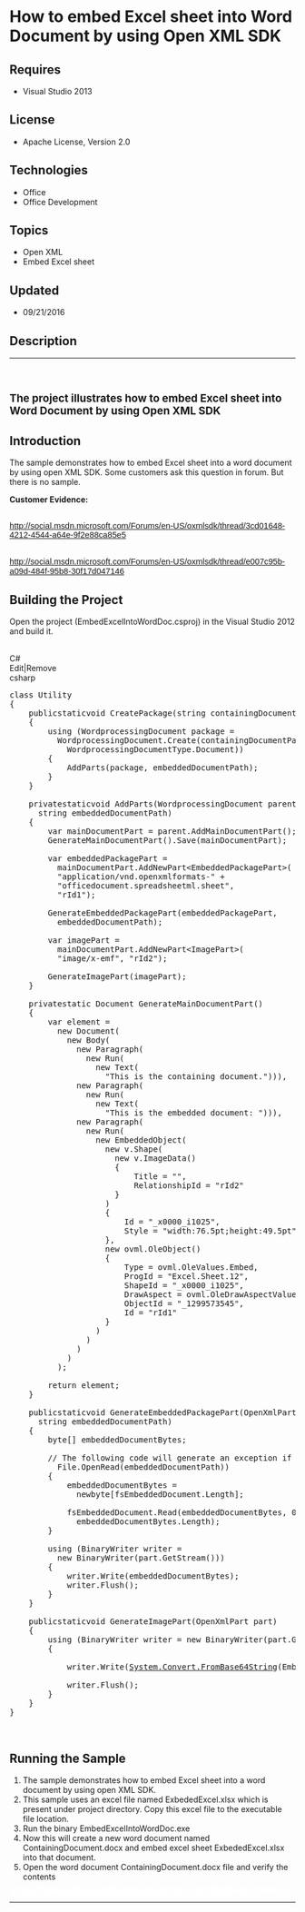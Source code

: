 # How to embed Excel sheet into Word Document by using Open XML SDK
## Requires
- Visual Studio 2013
## License
- Apache License, Version 2.0
## Technologies
- Office
- Office Development
## Topics
- Open XML
- Embed Excel sheet
## Updated
- 09/21/2016
## Description

<hr>
<div><a href="http://blogs.msdn.com/b/onecode"><img src=":-onecodesampletopbanner1" alt=""></a><strong>&nbsp;</strong><em></em></div>
<h2><span style="font-size:14.0pt; line-height:115%">The project illustrates how to embed Excel sheet into Word Document by using Open XML SDK
</span></h2>
<h2>Introduction</h2>
<p class="MsoNormal">The sample demonstrates how to embed Excel sheet into a word document by using open XML SDK. Some customers ask this question in forum. But there is no sample.</p>
<p class="MsoNormal"><strong>Customer Evidence: </strong></p>
<h2><span style="font-size:11.0pt; line-height:115%; font-family:&quot;Calibri&quot;,sans-serif; font-weight:normal"><a href="http://social.msdn.microsoft.com/Forums/en-US/oxmlsdk/thread/3cd01648-4212-4544-a64e-9f2e88ca85e5">http://social.msdn.microsoft.com/Forums/en-US/oxmlsdk/thread/3cd01648-4212-4544-a64e-9f2e88ca85e5</a>
</span></h2>
<h2><span style="font-size:11.0pt; line-height:115%; font-family:&quot;Calibri&quot;,sans-serif; font-weight:normal"><a href="http://social.msdn.microsoft.com/Forums/en-US/oxmlsdk/thread/e007c95b-a09d-484f-95b8-30f17d047146">http://social.msdn.microsoft.com/Forums/en-US/oxmlsdk/thread/e007c95b-a09d-484f-95b8-30f17d047146</a>
</span></h2>
<h2>Building the Project &nbsp;</h2>
<p class="MsoNormal" style="margin-bottom:.0001pt; line-height:normal; text-autospace:none">
Open the project (EmbedExcelIntoWordDoc.csproj) in the Visual Studio 2012 and build it.</p>
<p class="MsoNormal" style="margin-bottom:.0001pt; line-height:normal; text-autospace:none">
&nbsp;</p>
<div class="scriptcode">
<div class="pluginEditHolder" pluginCommand="mceScriptCode">
<div class="title"><span>C#</span></div>
<div class="pluginLinkHolder"><span class="pluginEditHolderLink">Edit</span>|<span class="pluginRemoveHolderLink">Remove</span></div>
<span class="hidden">csharp</span>

<div class="preview">
<pre class="csharp"><span class="cs__keyword">class</span>&nbsp;Utility&nbsp;
{&nbsp;
&nbsp;&nbsp;&nbsp;&nbsp;<span class="cs__keyword">public</span><span class="cs__keyword">static</span><span class="cs__keyword">void</span>&nbsp;CreatePackage(<span class="cs__keyword">string</span>&nbsp;containingDocumentPath,&nbsp;<span class="cs__keyword">string</span>&nbsp;embeddedDocumentPath)&nbsp;
&nbsp;&nbsp;&nbsp;&nbsp;{&nbsp;
&nbsp;&nbsp;&nbsp;&nbsp;&nbsp;&nbsp;&nbsp;&nbsp;<span class="cs__keyword">using</span>&nbsp;(WordprocessingDocument&nbsp;package&nbsp;=&nbsp;
&nbsp;&nbsp;&nbsp;&nbsp;&nbsp;&nbsp;&nbsp;&nbsp;&nbsp;&nbsp;WordprocessingDocument.Create(containingDocumentPath,&nbsp;
&nbsp;&nbsp;&nbsp;&nbsp;&nbsp;&nbsp;&nbsp;&nbsp;&nbsp;&nbsp;&nbsp;&nbsp;WordprocessingDocumentType.Document))&nbsp;
&nbsp;&nbsp;&nbsp;&nbsp;&nbsp;&nbsp;&nbsp;&nbsp;{&nbsp;
&nbsp;&nbsp;&nbsp;&nbsp;&nbsp;&nbsp;&nbsp;&nbsp;&nbsp;&nbsp;&nbsp;&nbsp;AddParts(package,&nbsp;embeddedDocumentPath);&nbsp;
&nbsp;&nbsp;&nbsp;&nbsp;&nbsp;&nbsp;&nbsp;&nbsp;}&nbsp;
&nbsp;&nbsp;&nbsp;&nbsp;}&nbsp;
&nbsp;
&nbsp;&nbsp;&nbsp;&nbsp;<span class="cs__keyword">private</span><span class="cs__keyword">static</span><span class="cs__keyword">void</span>&nbsp;AddParts(WordprocessingDocument&nbsp;parent,&nbsp;
&nbsp;&nbsp;&nbsp;&nbsp;&nbsp;&nbsp;<span class="cs__keyword">string</span>&nbsp;embeddedDocumentPath)&nbsp;
&nbsp;&nbsp;&nbsp;&nbsp;{&nbsp;
&nbsp;&nbsp;&nbsp;&nbsp;&nbsp;&nbsp;&nbsp;&nbsp;var&nbsp;mainDocumentPart&nbsp;=&nbsp;parent.AddMainDocumentPart();&nbsp;
&nbsp;&nbsp;&nbsp;&nbsp;&nbsp;&nbsp;&nbsp;&nbsp;GenerateMainDocumentPart().Save(mainDocumentPart);&nbsp;
&nbsp;
&nbsp;&nbsp;&nbsp;&nbsp;&nbsp;&nbsp;&nbsp;&nbsp;var&nbsp;embeddedPackagePart&nbsp;=&nbsp;
&nbsp;&nbsp;&nbsp;&nbsp;&nbsp;&nbsp;&nbsp;&nbsp;&nbsp;&nbsp;mainDocumentPart.AddNewPart&lt;EmbeddedPackagePart&gt;(&nbsp;
&nbsp;&nbsp;&nbsp;&nbsp;&nbsp;&nbsp;&nbsp;&nbsp;&nbsp;&nbsp;<span class="cs__string">&quot;application/vnd.openxmlformats-&quot;</span>&nbsp;&#43;&nbsp;
&nbsp;&nbsp;&nbsp;&nbsp;&nbsp;&nbsp;&nbsp;&nbsp;&nbsp;&nbsp;<span class="cs__string">&quot;officedocument.spreadsheetml.sheet&quot;</span>,&nbsp;
&nbsp;&nbsp;&nbsp;&nbsp;&nbsp;&nbsp;&nbsp;&nbsp;&nbsp;&nbsp;<span class="cs__string">&quot;rId1&quot;</span>);&nbsp;
&nbsp;
&nbsp;&nbsp;&nbsp;&nbsp;&nbsp;&nbsp;&nbsp;&nbsp;GenerateEmbeddedPackagePart(embeddedPackagePart,&nbsp;
&nbsp;&nbsp;&nbsp;&nbsp;&nbsp;&nbsp;&nbsp;&nbsp;&nbsp;&nbsp;embeddedDocumentPath);&nbsp;
&nbsp;
&nbsp;&nbsp;&nbsp;&nbsp;&nbsp;&nbsp;&nbsp;&nbsp;var&nbsp;imagePart&nbsp;=&nbsp;
&nbsp;&nbsp;&nbsp;&nbsp;&nbsp;&nbsp;&nbsp;&nbsp;&nbsp;&nbsp;mainDocumentPart.AddNewPart&lt;ImagePart&gt;(&nbsp;
&nbsp;&nbsp;&nbsp;&nbsp;&nbsp;&nbsp;&nbsp;&nbsp;&nbsp;&nbsp;<span class="cs__string">&quot;image/x-emf&quot;</span>,&nbsp;<span class="cs__string">&quot;rId2&quot;</span>);&nbsp;
&nbsp;
&nbsp;&nbsp;&nbsp;&nbsp;&nbsp;&nbsp;&nbsp;&nbsp;GenerateImagePart(imagePart);&nbsp;
&nbsp;&nbsp;&nbsp;&nbsp;}&nbsp;
&nbsp;
&nbsp;&nbsp;&nbsp;&nbsp;<span class="cs__keyword">private</span><span class="cs__keyword">static</span>&nbsp;Document&nbsp;GenerateMainDocumentPart()&nbsp;
&nbsp;&nbsp;&nbsp;&nbsp;{&nbsp;
&nbsp;&nbsp;&nbsp;&nbsp;&nbsp;&nbsp;&nbsp;&nbsp;var&nbsp;element&nbsp;=&nbsp;
&nbsp;&nbsp;&nbsp;&nbsp;&nbsp;&nbsp;&nbsp;&nbsp;&nbsp;&nbsp;<span class="cs__keyword">new</span>&nbsp;Document(&nbsp;
&nbsp;&nbsp;&nbsp;&nbsp;&nbsp;&nbsp;&nbsp;&nbsp;&nbsp;&nbsp;&nbsp;&nbsp;<span class="cs__keyword">new</span>&nbsp;Body(&nbsp;
&nbsp;&nbsp;&nbsp;&nbsp;&nbsp;&nbsp;&nbsp;&nbsp;&nbsp;&nbsp;&nbsp;&nbsp;&nbsp;&nbsp;<span class="cs__keyword">new</span>&nbsp;Paragraph(&nbsp;
&nbsp;&nbsp;&nbsp;&nbsp;&nbsp;&nbsp;&nbsp;&nbsp;&nbsp;&nbsp;&nbsp;&nbsp;&nbsp;&nbsp;&nbsp;&nbsp;<span class="cs__keyword">new</span>&nbsp;Run(&nbsp;
&nbsp;&nbsp;&nbsp;&nbsp;&nbsp;&nbsp;&nbsp;&nbsp;&nbsp;&nbsp;&nbsp;&nbsp;&nbsp;&nbsp;&nbsp;&nbsp;&nbsp;&nbsp;<span class="cs__keyword">new</span>&nbsp;Text(&nbsp;
&nbsp;&nbsp;&nbsp;&nbsp;&nbsp;&nbsp;&nbsp;&nbsp;&nbsp;&nbsp;&nbsp;&nbsp;&nbsp;&nbsp;&nbsp;&nbsp;&nbsp;&nbsp;&nbsp;&nbsp;<span class="cs__string">&quot;This&nbsp;is&nbsp;the&nbsp;containing&nbsp;document.&quot;</span>))),&nbsp;
&nbsp;&nbsp;&nbsp;&nbsp;&nbsp;&nbsp;&nbsp;&nbsp;&nbsp;&nbsp;&nbsp;&nbsp;&nbsp;&nbsp;<span class="cs__keyword">new</span>&nbsp;Paragraph(&nbsp;
&nbsp;&nbsp;&nbsp;&nbsp;&nbsp;&nbsp;&nbsp;&nbsp;&nbsp;&nbsp;&nbsp;&nbsp;&nbsp;&nbsp;&nbsp;&nbsp;<span class="cs__keyword">new</span>&nbsp;Run(&nbsp;
&nbsp;&nbsp;&nbsp;&nbsp;&nbsp;&nbsp;&nbsp;&nbsp;&nbsp;&nbsp;&nbsp;&nbsp;&nbsp;&nbsp;&nbsp;&nbsp;&nbsp;&nbsp;<span class="cs__keyword">new</span>&nbsp;Text(&nbsp;
&nbsp;&nbsp;&nbsp;&nbsp;&nbsp;&nbsp;&nbsp;&nbsp;&nbsp;&nbsp;&nbsp;&nbsp;&nbsp;&nbsp;&nbsp;&nbsp;&nbsp;&nbsp;&nbsp;&nbsp;<span class="cs__string">&quot;This&nbsp;is&nbsp;the&nbsp;embedded&nbsp;document:&nbsp;&quot;</span>))),&nbsp;
&nbsp;&nbsp;&nbsp;&nbsp;&nbsp;&nbsp;&nbsp;&nbsp;&nbsp;&nbsp;&nbsp;&nbsp;&nbsp;&nbsp;<span class="cs__keyword">new</span>&nbsp;Paragraph(&nbsp;
&nbsp;&nbsp;&nbsp;&nbsp;&nbsp;&nbsp;&nbsp;&nbsp;&nbsp;&nbsp;&nbsp;&nbsp;&nbsp;&nbsp;&nbsp;&nbsp;<span class="cs__keyword">new</span>&nbsp;Run(&nbsp;
&nbsp;&nbsp;&nbsp;&nbsp;&nbsp;&nbsp;&nbsp;&nbsp;&nbsp;&nbsp;&nbsp;&nbsp;&nbsp;&nbsp;&nbsp;&nbsp;&nbsp;&nbsp;<span class="cs__keyword">new</span>&nbsp;EmbeddedObject(&nbsp;
&nbsp;&nbsp;&nbsp;&nbsp;&nbsp;&nbsp;&nbsp;&nbsp;&nbsp;&nbsp;&nbsp;&nbsp;&nbsp;&nbsp;&nbsp;&nbsp;&nbsp;&nbsp;&nbsp;&nbsp;<span class="cs__keyword">new</span>&nbsp;v.Shape(&nbsp;
&nbsp;&nbsp;&nbsp;&nbsp;&nbsp;&nbsp;&nbsp;&nbsp;&nbsp;&nbsp;&nbsp;&nbsp;&nbsp;&nbsp;&nbsp;&nbsp;&nbsp;&nbsp;&nbsp;&nbsp;&nbsp;&nbsp;<span class="cs__keyword">new</span>&nbsp;v.ImageData()&nbsp;
&nbsp;&nbsp;&nbsp;&nbsp;&nbsp;&nbsp;&nbsp;&nbsp;&nbsp;&nbsp;&nbsp;&nbsp;&nbsp;&nbsp;&nbsp;&nbsp;&nbsp;&nbsp;&nbsp;&nbsp;&nbsp;&nbsp;{&nbsp;
&nbsp;&nbsp;&nbsp;&nbsp;&nbsp;&nbsp;&nbsp;&nbsp;&nbsp;&nbsp;&nbsp;&nbsp;&nbsp;&nbsp;&nbsp;&nbsp;&nbsp;&nbsp;&nbsp;&nbsp;&nbsp;&nbsp;&nbsp;&nbsp;&nbsp;&nbsp;Title&nbsp;=&nbsp;<span class="cs__string">&quot;&quot;</span>,&nbsp;
&nbsp;&nbsp;&nbsp;&nbsp;&nbsp;&nbsp;&nbsp;&nbsp;&nbsp;&nbsp;&nbsp;&nbsp;&nbsp;&nbsp;&nbsp;&nbsp;&nbsp;&nbsp;&nbsp;&nbsp;&nbsp;&nbsp;&nbsp;&nbsp;&nbsp;&nbsp;RelationshipId&nbsp;=&nbsp;<span class="cs__string">&quot;rId2&quot;</span>&nbsp;
&nbsp;&nbsp;&nbsp;&nbsp;&nbsp;&nbsp;&nbsp;&nbsp;&nbsp;&nbsp;&nbsp;&nbsp;&nbsp;&nbsp;&nbsp;&nbsp;&nbsp;&nbsp;&nbsp;&nbsp;&nbsp;&nbsp;}&nbsp;
&nbsp;&nbsp;&nbsp;&nbsp;&nbsp;&nbsp;&nbsp;&nbsp;&nbsp;&nbsp;&nbsp;&nbsp;&nbsp;&nbsp;&nbsp;&nbsp;&nbsp;&nbsp;&nbsp;&nbsp;)&nbsp;
&nbsp;&nbsp;&nbsp;&nbsp;&nbsp;&nbsp;&nbsp;&nbsp;&nbsp;&nbsp;&nbsp;&nbsp;&nbsp;&nbsp;&nbsp;&nbsp;&nbsp;&nbsp;&nbsp;&nbsp;{&nbsp;
&nbsp;&nbsp;&nbsp;&nbsp;&nbsp;&nbsp;&nbsp;&nbsp;&nbsp;&nbsp;&nbsp;&nbsp;&nbsp;&nbsp;&nbsp;&nbsp;&nbsp;&nbsp;&nbsp;&nbsp;&nbsp;&nbsp;&nbsp;&nbsp;Id&nbsp;=&nbsp;<span class="cs__string">&quot;_x0000_i1025&quot;</span>,&nbsp;
&nbsp;&nbsp;&nbsp;&nbsp;&nbsp;&nbsp;&nbsp;&nbsp;&nbsp;&nbsp;&nbsp;&nbsp;&nbsp;&nbsp;&nbsp;&nbsp;&nbsp;&nbsp;&nbsp;&nbsp;&nbsp;&nbsp;&nbsp;&nbsp;Style&nbsp;=&nbsp;<span class="cs__string">&quot;width:76.5pt;height:49.5pt&quot;</span>,&nbsp;
&nbsp;&nbsp;&nbsp;&nbsp;&nbsp;&nbsp;&nbsp;&nbsp;&nbsp;&nbsp;&nbsp;&nbsp;&nbsp;&nbsp;&nbsp;&nbsp;&nbsp;&nbsp;&nbsp;&nbsp;},&nbsp;
&nbsp;&nbsp;&nbsp;&nbsp;&nbsp;&nbsp;&nbsp;&nbsp;&nbsp;&nbsp;&nbsp;&nbsp;&nbsp;&nbsp;&nbsp;&nbsp;&nbsp;&nbsp;&nbsp;&nbsp;<span class="cs__keyword">new</span>&nbsp;ovml.OleObject()&nbsp;
&nbsp;&nbsp;&nbsp;&nbsp;&nbsp;&nbsp;&nbsp;&nbsp;&nbsp;&nbsp;&nbsp;&nbsp;&nbsp;&nbsp;&nbsp;&nbsp;&nbsp;&nbsp;&nbsp;&nbsp;{&nbsp;
&nbsp;&nbsp;&nbsp;&nbsp;&nbsp;&nbsp;&nbsp;&nbsp;&nbsp;&nbsp;&nbsp;&nbsp;&nbsp;&nbsp;&nbsp;&nbsp;&nbsp;&nbsp;&nbsp;&nbsp;&nbsp;&nbsp;&nbsp;&nbsp;Type&nbsp;=&nbsp;ovml.OleValues.Embed,&nbsp;
&nbsp;&nbsp;&nbsp;&nbsp;&nbsp;&nbsp;&nbsp;&nbsp;&nbsp;&nbsp;&nbsp;&nbsp;&nbsp;&nbsp;&nbsp;&nbsp;&nbsp;&nbsp;&nbsp;&nbsp;&nbsp;&nbsp;&nbsp;&nbsp;ProgId&nbsp;=&nbsp;<span class="cs__string">&quot;Excel.Sheet.12&quot;</span>,&nbsp;
&nbsp;&nbsp;&nbsp;&nbsp;&nbsp;&nbsp;&nbsp;&nbsp;&nbsp;&nbsp;&nbsp;&nbsp;&nbsp;&nbsp;&nbsp;&nbsp;&nbsp;&nbsp;&nbsp;&nbsp;&nbsp;&nbsp;&nbsp;&nbsp;ShapeId&nbsp;=&nbsp;<span class="cs__string">&quot;_x0000_i1025&quot;</span>,&nbsp;
&nbsp;&nbsp;&nbsp;&nbsp;&nbsp;&nbsp;&nbsp;&nbsp;&nbsp;&nbsp;&nbsp;&nbsp;&nbsp;&nbsp;&nbsp;&nbsp;&nbsp;&nbsp;&nbsp;&nbsp;&nbsp;&nbsp;&nbsp;&nbsp;DrawAspect&nbsp;=&nbsp;ovml.OleDrawAspectValues.Icon,&nbsp;
&nbsp;&nbsp;&nbsp;&nbsp;&nbsp;&nbsp;&nbsp;&nbsp;&nbsp;&nbsp;&nbsp;&nbsp;&nbsp;&nbsp;&nbsp;&nbsp;&nbsp;&nbsp;&nbsp;&nbsp;&nbsp;&nbsp;&nbsp;&nbsp;ObjectId&nbsp;=&nbsp;<span class="cs__string">&quot;_1299573545&quot;</span>,&nbsp;
&nbsp;&nbsp;&nbsp;&nbsp;&nbsp;&nbsp;&nbsp;&nbsp;&nbsp;&nbsp;&nbsp;&nbsp;&nbsp;&nbsp;&nbsp;&nbsp;&nbsp;&nbsp;&nbsp;&nbsp;&nbsp;&nbsp;&nbsp;&nbsp;Id&nbsp;=&nbsp;<span class="cs__string">&quot;rId1&quot;</span>&nbsp;
&nbsp;&nbsp;&nbsp;&nbsp;&nbsp;&nbsp;&nbsp;&nbsp;&nbsp;&nbsp;&nbsp;&nbsp;&nbsp;&nbsp;&nbsp;&nbsp;&nbsp;&nbsp;&nbsp;&nbsp;}&nbsp;
&nbsp;&nbsp;&nbsp;&nbsp;&nbsp;&nbsp;&nbsp;&nbsp;&nbsp;&nbsp;&nbsp;&nbsp;&nbsp;&nbsp;&nbsp;&nbsp;&nbsp;&nbsp;)&nbsp;
&nbsp;&nbsp;&nbsp;&nbsp;&nbsp;&nbsp;&nbsp;&nbsp;&nbsp;&nbsp;&nbsp;&nbsp;&nbsp;&nbsp;&nbsp;&nbsp;)&nbsp;
&nbsp;&nbsp;&nbsp;&nbsp;&nbsp;&nbsp;&nbsp;&nbsp;&nbsp;&nbsp;&nbsp;&nbsp;&nbsp;&nbsp;)&nbsp;
&nbsp;&nbsp;&nbsp;&nbsp;&nbsp;&nbsp;&nbsp;&nbsp;&nbsp;&nbsp;&nbsp;&nbsp;)&nbsp;
&nbsp;&nbsp;&nbsp;&nbsp;&nbsp;&nbsp;&nbsp;&nbsp;&nbsp;&nbsp;);&nbsp;
&nbsp;
&nbsp;&nbsp;&nbsp;&nbsp;&nbsp;&nbsp;&nbsp;&nbsp;<span class="cs__keyword">return</span>&nbsp;element;&nbsp;
&nbsp;&nbsp;&nbsp;&nbsp;}&nbsp;
&nbsp;
&nbsp;&nbsp;&nbsp;&nbsp;<span class="cs__keyword">public</span><span class="cs__keyword">static</span><span class="cs__keyword">void</span>&nbsp;GenerateEmbeddedPackagePart(OpenXmlPart&nbsp;part,&nbsp;
&nbsp;&nbsp;&nbsp;&nbsp;&nbsp;&nbsp;<span class="cs__keyword">string</span>&nbsp;embeddedDocumentPath)&nbsp;
&nbsp;&nbsp;&nbsp;&nbsp;{&nbsp;
&nbsp;&nbsp;&nbsp;&nbsp;&nbsp;&nbsp;&nbsp;&nbsp;<span class="cs__keyword">byte</span>[]&nbsp;embeddedDocumentBytes;&nbsp;
&nbsp;
&nbsp;&nbsp;&nbsp;&nbsp;&nbsp;&nbsp;&nbsp;&nbsp;<span class="cs__com">//&nbsp;The&nbsp;following&nbsp;code&nbsp;will&nbsp;generate&nbsp;an&nbsp;exception&nbsp;if&nbsp;an&nbsp;invalid</span><span class="cs__com">//&nbsp;filename&nbsp;is&nbsp;passed.</span><span class="cs__keyword">using</span>&nbsp;(FileStream&nbsp;fsEmbeddedDocument&nbsp;=&nbsp;
&nbsp;&nbsp;&nbsp;&nbsp;&nbsp;&nbsp;&nbsp;&nbsp;&nbsp;&nbsp;File.OpenRead(embeddedDocumentPath))&nbsp;
&nbsp;&nbsp;&nbsp;&nbsp;&nbsp;&nbsp;&nbsp;&nbsp;{&nbsp;
&nbsp;&nbsp;&nbsp;&nbsp;&nbsp;&nbsp;&nbsp;&nbsp;&nbsp;&nbsp;&nbsp;&nbsp;embeddedDocumentBytes&nbsp;=&nbsp;
&nbsp;&nbsp;&nbsp;&nbsp;&nbsp;&nbsp;&nbsp;&nbsp;&nbsp;&nbsp;&nbsp;&nbsp;&nbsp;&nbsp;<span class="cs__keyword">new</span><span class="cs__keyword">byte</span>[fsEmbeddedDocument.Length];&nbsp;
&nbsp;
&nbsp;&nbsp;&nbsp;&nbsp;&nbsp;&nbsp;&nbsp;&nbsp;&nbsp;&nbsp;&nbsp;&nbsp;fsEmbeddedDocument.Read(embeddedDocumentBytes,&nbsp;<span class="cs__number">0</span>,&nbsp;
&nbsp;&nbsp;&nbsp;&nbsp;&nbsp;&nbsp;&nbsp;&nbsp;&nbsp;&nbsp;&nbsp;&nbsp;&nbsp;&nbsp;embeddedDocumentBytes.Length);&nbsp;
&nbsp;&nbsp;&nbsp;&nbsp;&nbsp;&nbsp;&nbsp;&nbsp;}&nbsp;
&nbsp;
&nbsp;&nbsp;&nbsp;&nbsp;&nbsp;&nbsp;&nbsp;&nbsp;<span class="cs__keyword">using</span>&nbsp;(BinaryWriter&nbsp;writer&nbsp;=&nbsp;
&nbsp;&nbsp;&nbsp;&nbsp;&nbsp;&nbsp;&nbsp;&nbsp;&nbsp;&nbsp;<span class="cs__keyword">new</span>&nbsp;BinaryWriter(part.GetStream()))&nbsp;
&nbsp;&nbsp;&nbsp;&nbsp;&nbsp;&nbsp;&nbsp;&nbsp;{&nbsp;
&nbsp;&nbsp;&nbsp;&nbsp;&nbsp;&nbsp;&nbsp;&nbsp;&nbsp;&nbsp;&nbsp;&nbsp;writer.Write(embeddedDocumentBytes);&nbsp;
&nbsp;&nbsp;&nbsp;&nbsp;&nbsp;&nbsp;&nbsp;&nbsp;&nbsp;&nbsp;&nbsp;&nbsp;writer.Flush();&nbsp;
&nbsp;&nbsp;&nbsp;&nbsp;&nbsp;&nbsp;&nbsp;&nbsp;}&nbsp;
&nbsp;&nbsp;&nbsp;&nbsp;}&nbsp;
&nbsp;
&nbsp;&nbsp;&nbsp;&nbsp;<span class="cs__keyword">public</span><span class="cs__keyword">static</span><span class="cs__keyword">void</span>&nbsp;GenerateImagePart(OpenXmlPart&nbsp;part)&nbsp;
&nbsp;&nbsp;&nbsp;&nbsp;{&nbsp;
&nbsp;&nbsp;&nbsp;&nbsp;&nbsp;&nbsp;&nbsp;&nbsp;<span class="cs__keyword">using</span>&nbsp;(BinaryWriter&nbsp;writer&nbsp;=&nbsp;<span class="cs__keyword">new</span>&nbsp;BinaryWriter(part.GetStream()))&nbsp;
&nbsp;&nbsp;&nbsp;&nbsp;&nbsp;&nbsp;&nbsp;&nbsp;{&nbsp;
&nbsp;
&nbsp;&nbsp;&nbsp;&nbsp;&nbsp;&nbsp;&nbsp;&nbsp;&nbsp;&nbsp;&nbsp;&nbsp;writer.Write(<a class="libraryLink" href="https://msdn.microsoft.com/en-US/library/System.Convert.FromBase64String.aspx" target="_blank" title="Auto generated link to System.Convert.FromBase64String">System.Convert.FromBase64String</a>(EmbedExcelIntoWordDoc.Properties.Resource1.BASE64_STRING_EXCEL_ICON));&nbsp;
&nbsp;
&nbsp;&nbsp;&nbsp;&nbsp;&nbsp;&nbsp;&nbsp;&nbsp;&nbsp;&nbsp;&nbsp;&nbsp;writer.Flush();&nbsp;
&nbsp;&nbsp;&nbsp;&nbsp;&nbsp;&nbsp;&nbsp;&nbsp;}&nbsp;
&nbsp;&nbsp;&nbsp;&nbsp;}&nbsp;
}&nbsp;
</pre>
</div>
</div>
</div>
<p>&nbsp;</p>
<h2>Running the Sample</h2>
<ol>
<li>The sample demonstrates how to embed Excel sheet into a word document by using open XML SDK.
</li><li>This sample uses an excel file named ExbededExcel.xlsx which is present under project directory. Copy this excel file to the executable file location.
</li><li>Run the binary EmbedExcelIntoWordDoc.exe </li><li>Now this will create a new word document named ContainingDocument.docx and embed excel sheet ExbededExcel.xlsx into that document.
</li><li>Open the word document ContainingDocument.docx file and verify the contents </li></ol>
<p style="line-height:0.6pt; color:white">Microsoft All-In-One Code Framework is a free, centralized code sample library driven by developers' real-world pains and needs. The goal is to provide customer-driven code samples for all Microsoft development technologies,
 and reduce developers' efforts in solving typical programming tasks. Our team listens to developers&rsquo; pains in the MSDN forums, social media and various DEV communities. We write code samples based on developers&rsquo; frequently asked programming tasks,
 and allow developers to download them with a short sample publishing cycle. Additionally, we offer a free code sample request service. It is a proactive way for our developer community to obtain code samples directly from Microsoft.</p>
<hr>
<div><a href="http://go.microsoft.com/?linkid=9759640" style="margin-top:3px"><img src="-onecodelogo" alt="">
</a></div>
